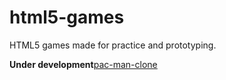 # html5-games
HTML5 games made for practice and prototyping.

**Under development**[pac-man-clone](https://inhandui.github.io/html5-games/html5-games-from-scratch-course/index.html)